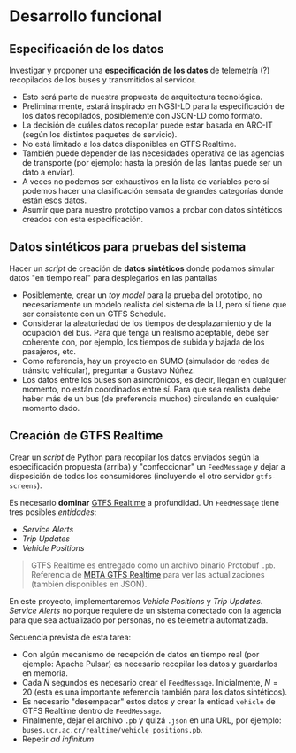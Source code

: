 # Desarrollo funcional

## Especificación de los datos

Investigar y proponer una **especificación de los datos** de telemetría (?) recopilados de los buses y transmitidos al servidor.

- Esto será parte de nuestra propuesta de arquitectura tecnológica.
- Preliminarmente, estará inspirado en NGSI-LD para la especificación de los datos recopilados, posiblemente con JSON-LD como formato.
- La decisión de cuáles datos recopilar puede estar basada en ARC-IT (según los distintos paquetes de servicio).
- No está limitado a los datos disponibles en GTFS Realtime.
- También puede depender de las necesidades operativa de las agencias de transporte (por ejemplo: hasta la presión de las llantas puede ser un dato a enviar).
- A veces no podemos ser exhaustivos en la lista de variables pero sí podemos hacer una clasificación sensata de grandes categorías donde están esos datos.
- Asumir que para nuestro prototipo vamos a probar con datos sintéticos creados con esta especificación.

## Datos sintéticos para pruebas del sistema

Hacer un *script* de creación de **datos sintéticos** donde podamos simular datos "en tiempo real" para desplegarlos en las pantallas
 
- Posiblemente, crear un *toy model* para la prueba del prototipo, no necesariamente un modelo realista del sistema de la U, pero sí tiene que ser consistente con un GTFS Schedule.
- Considerar la aleatoriedad de los tiempos de desplazamiento y de la ocupación del bus. Para que tenga un realismo aceptable, debe ser coherente con, por ejemplo, los tiempos de subida y bajada de los pasajeros, etc.
- Como referencia, hay un proyecto en SUMO (simulador de redes de tránsito vehicular), preguntar a Gustavo Núñez.
- Los datos entre los buses son asincrónicos, es decir, llegan en cualquier momento, no están coordinados entre sí. Para que sea realista debe haber más de un bus (de preferencia muchos) circulando en cualquier momento dado.

## Creación de GTFS Realtime

Crear un *script* de Python para recopilar los datos enviados según la especificación propuesta (arriba) y "confeccionar" un `FeedMessage` y dejar a disposición de todos los consumidores (incluyendo el otro servidor `gtfs-screens`).

Es necesario **dominar** [GTFS Realtime](https://gtfs.org/realtime/reference/) a profundidad. Un `FeedMessage` tiene tres posibles *entidades*:

- *Service Alerts*
- *Trip Updates*
- *Vehicle Positions*

> GTFS Realtime es entregado como un archivo binario Protobuf `.pb`. Referencia de [MBTA GTFS Realtime](https://github.com/mbta/gtfs-documentation/blob/master/reference/gtfs-realtime.md) para ver las actualizaciones (también disponibles en JSON).

En este proyecto, implementaremos *Vehicle Positions* y *Trip Updates*. *Service Alerts* no porque requiere de un sistema conectado con la agencia para que sea actualizado por personas, no es telemetría automatizada.

Secuencia prevista de esta tarea:

- Con algún mecanismo de recepción de datos en tiempo real (por ejemplo: Apache Pulsar) es necesario recopilar los datos y guardarlos en memoria.
- Cada $N$ segundos es necesario crear el `FeedMessage`. Inicialmente, $N = 20$ (esta es una importante referencia también para los datos sintéticos).
- Es necesario "desempacar" estos datos y crear la entidad `vehicle` de GTFS Realtime dentro de `FeedMessage`.
- Finalmente, dejar el archivo `.pb` y quizá `.json` en una URL, por ejemplo: `buses.ucr.ac.cr/realtime/vehicle_positions.pb`.
- Repetir *ad infinitum*
